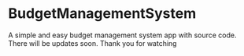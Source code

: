 # BudgetManagementSystem

A simple and easy budget management system app with source code. There will be updates soon. Thank you for watching
